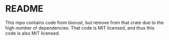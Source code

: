 # README

This repo contains code from biorust, but remove from that crate due to the high number of dependencies. That code is MIT licensed, and thus this code is also MIT licensed.
